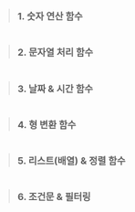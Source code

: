 <blockquote>
<h3 id="1-숫자-연산-함수">1. 숫자 연산 함수</h3>
</blockquote>
<p><img alt="" src="https://velog.velcdn.com/images/kunhee/post/43c8b894-a2fb-41bd-9091-7517c22db8c6/image.png" /></p>
<blockquote>
<h3 id="2-문자열-처리-함수">2. 문자열 처리 함수</h3>
</blockquote>
<p><img alt="" src="https://velog.velcdn.com/images/kunhee/post/af9b7899-871a-4acb-b236-2b1fbe331b64/image.png" /></p>
<blockquote>
<h3 id="3-날짜--시간-함수">3. 날짜 &amp; 시간 함수</h3>
</blockquote>
<p><img alt="" src="https://velog.velcdn.com/images/kunhee/post/12c2fc9c-4309-4848-8929-234963d14e63/image.png" /></p>
<blockquote>
<h3 id="4-형-변환-함수">4. 형 변환 함수</h3>
</blockquote>
<p><img alt="" src="https://velog.velcdn.com/images/kunhee/post/9fb415f9-8201-4193-b447-8e2fff1f82e3/image.png" /></p>
<blockquote>
<h3 id="5-리스트배열--정렬-함수">5. 리스트(배열) &amp; 정렬 함수</h3>
</blockquote>
<p><img alt="" src="https://velog.velcdn.com/images/kunhee/post/5c488533-0f9e-4aba-987d-d5d81aa1dab3/image.png" /></p>
<blockquote>
<h3 id="6-조건문--필터링">6. 조건문 &amp; 필터링</h3>
</blockquote>
<p><img alt="" src="https://velog.velcdn.com/images/kunhee/post/bd5a7714-9fb6-46bb-90a3-61960a1ba170/image.png" /></p>